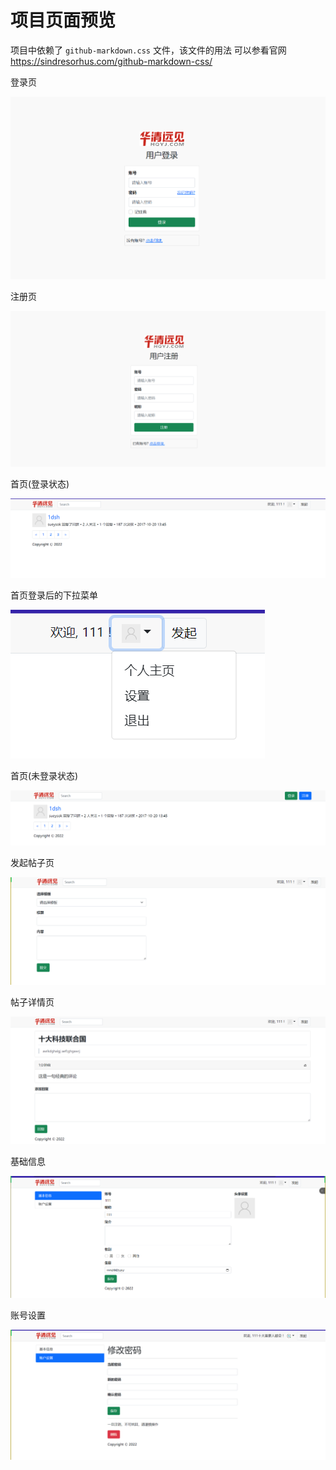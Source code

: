 # 项目页面预览

项目中依赖了 `github-markdown.css` 文件，该文件的用法 可以参看官网 <https://sindresorhus.com/github-markdown-css/>


登录页

![](md-img/2022-09-23-11-14-29.png)

注册页

![](md-img/2022-09-23-11-15-38.png)

首页(登录状态)

![](md-img/2022-09-23-11-16-10.png)

首页登录后的下拉菜单

![](md-img/2022-09-23-11-17-04.png)

首页(未登录状态)

![](md-img/2022-09-23-11-18-55.png)

发起帖子页

![](md-img/2022-09-23-11-20-16.png)

帖子详情页

![](md-img/2022-09-23-11-21-44.png)

基础信息

![](md-img/2022-09-23-11-23-33.png)

账号设置

![](md-img/2022-09-23-11-25-05.png)